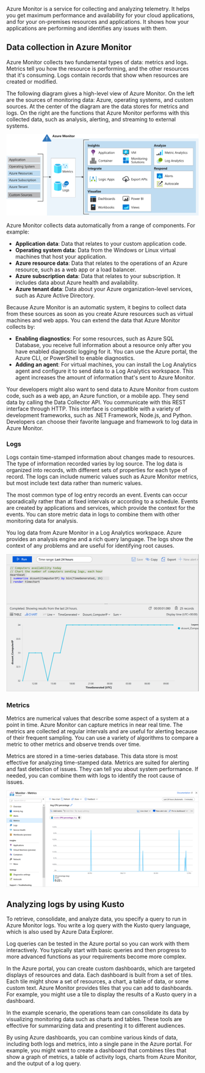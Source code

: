 Azure Monitor is a service for collecting and analyzing telemetry. It helps you get maximum performance and availability for your cloud applications, and for your on-premises resources and applications. It shows how your applications are performing and identifies any issues with them.

## Data collection in Azure Monitor

Azure Monitor collects two fundamental types of data: metrics and logs. Metrics tell you how the resource is performing, and the other resources that it's consuming. Logs contain records that show when resources are created or modified.

The following diagram gives a high-level view of Azure Monitor. On the left are the sources of monitoring data: Azure, operating systems, and custom sources. At the center of the diagram are the data stores for metrics and logs. On the right are the functions that Azure Monitor performs with this collected data, such as analysis, alerting, and streaming to external systems.

![Azure Monitor architecture](../media/2-azure-monitor.svg)

Azure Monitor collects data automatically from a range of components. For example:

- **Application data**: Data that relates to your custom application code. 
- **Operating system data**: Data from the Windows or Linux virtual machines that host your application.
- **Azure resource data**: Data that relates to the operations of an Azure resource, such as a web app or a load balancer.
- **Azure subscription data**: Data that relates to your subscription. It includes data about Azure health and availability.
- **Azure tenant data**: Data about your Azure organization-level services, such as Azure Active Directory.

Because Azure Monitor is an automatic system, it begins to collect data from these sources as soon as you create Azure resources such as virtual machines and web apps. You can extend the data that Azure Monitor collects by:

- **Enabling diagnostics**: For some resources, such as Azure SQL Database, you receive full information about a resource only after you have enabled diagnostic logging for it. You can use the Azure portal, the Azure CLI, or PowerShell to enable diagnostics.
- **Adding an agent**: For virtual machines, you can install the Log Analytics agent and configure it to send data to a Log Analytics workspace. This agent increases the amount of information that's sent to Azure Monitor.

Your developers might also want to send data to Azure Monitor from custom code, such as a web app, an Azure function, or a mobile app. They send data by calling the Data Collector API. You communicate with this REST interface through HTTP. This interface is compatible with a variety of development frameworks, such as .NET Framework, Node.js, and Python. Developers can choose their favorite language and framework to log data in Azure Monitor.

### Logs

Logs contain time-stamped information about changes made to resources. The type of information recorded varies by log source. The log data is organized into records, with different sets of properties for each type of record. The logs can include numeric values such as Azure Monitor metrics, but most include text data rather than numeric values.

The most common type of log entry records an event. Events can occur sporadically rather than at fixed intervals or according to a schedule. Events are created by applications and services, which provide the context for the events. You can store metric data in logs to combine them with other monitoring data for analysis.

You log data from Azure Monitor in a Log Analytics workspace. Azure provides an analysis engine and a rich query language. The logs show the context of any problems and are useful for identifying root causes.

![An example query against Azure logs](../media/2-azure-logs-query-example.png)

### Metrics

Metrics are numerical values that describe some aspect of a system at a point in time. Azure Monitor can capture metrics in near real time. The metrics are collected at regular intervals and are useful for alerting because of their frequent sampling. You can use a variety of algorithms to compare a metric to other metrics and observe trends over time.

Metrics are stored in a time-series database. This data store is most effective for analyzing time-stamped data. Metrics are suited for alerting and fast detection of issues. They can tell you about system performance. If needed, you can combine them with logs to identify the root cause of issues.

![An example chart in Azure Metrics](../media/2-azure-monitor-metrics.png)

## Analyzing logs by using Kusto

To retrieve, consolidate, and analyze data, you specify a query to run in Azure Monitor logs. You write a log query with the Kusto query language, which is also used by Azure Data Explorer. 

Log queries can be tested in the Azure portal so you can work with them interactively. You typically start with basic queries and then progress to more advanced functions as your requirements become more complex.

In the Azure portal, you can create custom dashboards, which are targeted displays of resources and data. Each dashboard is built from a set of tiles. Each tile might show a set of resources, a chart, a table of data, or some custom text. Azure Monitor provides tiles that you can add to dashboards. For example, you might use a tile to display the results of a Kusto query in a dashboard.

In the example scenario, the operations team can consolidate its data by visualizing monitoring data such as charts and tables. These tools are effective for summarizing data and presenting it to different audiences. 

By using Azure dashboards, you can combine various kinds of data, including both logs and metrics, into a single pane in the Azure portal. For example, you might want to create a dashboard that combines tiles that show a graph of metrics, a table of activity logs, charts from Azure Monitor, and the output of a log query.
